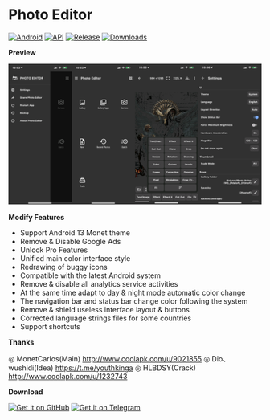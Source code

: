 # Photo Editor
[![Android](https://img.shields.io/badge/Platform-Android-green.svg?style=flat-square)](https://www.android.com) [![API](https://img.shields.io/badge/API-21%2B-orange.svg?logo=android&style=flat-square)](https://developer.android.com/studio/releases/platforms) [![Release](https://img.shields.io/github/v/release/PatrickAlex2019/PhotoEditor?color=blue&label=Release&style=flat-square)](https://github.com/PatrickAlex2019/PhotoEditor/releases) [![Downloads](https://img.shields.io/github/downloads/PatrickAlex2019/PhotoEditor/total?label=Downloads&logo=github&style=flat-square)](https://github.com/PatrickAlex2019/PhotoEditor/releases)

**Preview**

![alt text](https://raw.githubusercontent.com/PatrickAlex2019/PhotoEditor/master/PhotoEditor_Preview.PNG)

**Modify Features**

- Support Android 13 Monet theme
- Remove & Disable Google Ads
- Unlock Pro Features
- Unified main color interface style
- Redrawing of buggy icons
- Compatible with the latest Android system
- Remove & disable all analytics service activities
- At the same time adapt to day & night mode automatic color change
- The navigation bar and status bar change color following the system
- Remove & shield useless interface layout & buttons
- Corrected language strings files for some countries
- Support shortcuts

**Thanks**

◎ MonetCarlos(Main)
http://www.coolapk.com/u/9021855
◎ Dio、wushidi(Idea)
https://t.me/youthkinga
◎ HLBDSY(Crack)
http://www.coolapk.com/u/1232743

**Download**

[<img src="https://raw.githubusercontent.com/PatrickAlex2019/QuickPic-Gallery/master/Images/GitHub.svg"
      alt='Get it on GitHub'
      height="80">](https://github.com/PatrickAlex2019/PhotoEditor/releases/latest) [<img src="https://raw.githubusercontent.com/PatrickAlex2019/QuickPic-Gallery/master/Images/Telegram.svg"
      alt='Get it on Telegram'
      height="80">](https://t.me/anubis_recommended)

